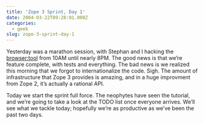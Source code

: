 ```yaml
---
title: 'Zope 3 Sprint, Day 1'
date: 2004-03-22T09:28:01.000Z
categories:
  - geek
slug: zope-3-sprint-day-1
---
```

Yesterday was a marathon session, with Stephan and I hacking the [browser:tool][1]  from <span class="caps">10AM</span> until nearly <span class="caps">8PM</span>. The good news is that we’re feature complete, with tests and everything. The bad news is we realized this morning that we forgot to internationalize the code. Sigh. The amount of infrastructure that Zope 3 provides is amazing, and in a huge improvment from Zope 2, it’s actually a rational <span class="caps">API</span>.

Today we start the sprint full force. The neophytes have seen the tutorial, and we’re going to take a look at the <span class="caps">TODO</span> list once everyone arrives. We’ll see what we tackle today; hopefully we’re as productive as we’ve been the past two days.



 [1]: http://dev.zope.org/Wikis/DevSite/Projects/ComponentArchitecture/TheBrowserToolDirective
